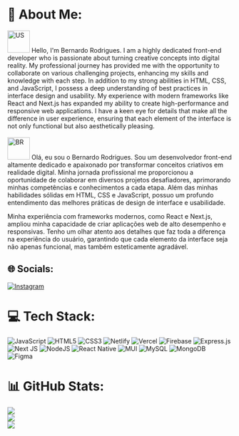 # 💫 About Me:

<img src="https://flagpedia.net/data/flags/emoji/apple/160x160/um.png" alt="US" width="50" height="50">
Hello, I'm Bernardo Rodrigues.
I am a highly dedicated front-end developer who is passionate about turning creative concepts into digital reality. My professional journey has provided me with the opportunity to collaborate on various challenging projects, enhancing my skills and knowledge with each step. In addition to my strong abilities in HTML, CSS, and JavaScript, I possess a deep understanding of best practices in interface design and usability.
My experience with modern frameworks like React and Next.js has expanded my ability to create high-performance and responsive web applications. I have a keen eye for details that make all the difference in user experience, ensuring that each element of the interface is not only functional but also aesthetically pleasing.
<br></br>

<img src="https://flagpedia.net/data/flags/emoji/apple/160x160/br.png" alt="BR" width="50" height="50">
Olá, eu sou o Bernardo Rodrigues.
Sou um desenvolvedor front-end altamente dedicado e apaixonado por transformar conceitos criativos em realidade digital. Minha jornada profissional me proporcionou a oportunidade de colaborar em diversos projetos desafiadores, aprimorando minhas competências e conhecimentos a cada etapa. Além das minhas habilidades sólidas em HTML, CSS e JavaScript, possuo um profundo entendimento das melhores práticas de design de interface e usabilidade.

Minha experiência com frameworks modernos, como React e Next.js, ampliou minha capacidade de criar aplicações web de alto desempenho e responsivas. Tenho um olhar atento aos detalhes que faz toda a diferença na experiência do usuário, garantindo que cada elemento da interface seja não apenas funcional, mas também esteticamente agradável.

## 🌐 Socials:

[![Instagram](https://img.shields.io/badge/Instagram-%23E4405F.svg?logo=Instagram&logoColor=white)](https://instagram.com/brodrigues0ll)

# 💻 Tech Stack:

![JavaScript](https://img.shields.io/badge/javascript-%23323330.svg?style=for-the-badge&logo=javascript&logoColor=%23F7DF1E) ![HTML5](https://img.shields.io/badge/html5-%23E34F26.svg?style=for-the-badge&logo=html5&logoColor=white) ![CSS3](https://img.shields.io/badge/css3-%231572B6.svg?style=for-the-badge&logo=css3&logoColor=white) ![Netlify](https://img.shields.io/badge/netlify-%23000000.svg?style=for-the-badge&logo=netlify&logoColor=#00C7B7) ![Vercel](https://img.shields.io/badge/vercel-%23000000.svg?style=for-the-badge&logo=vercel&logoColor=white) ![Firebase](https://img.shields.io/badge/firebase-%23039BE5.svg?style=for-the-badge&logo=firebase) ![Express.js](https://img.shields.io/badge/express.js-%23404d59.svg?style=for-the-badge&logo=express&logoColor=%2361DAFB) ![Next JS](https://img.shields.io/badge/Next-black?style=for-the-badge&logo=next.js&logoColor=white) ![NodeJS](https://img.shields.io/badge/node.js-6DA55F?style=for-the-badge&logo=node.js&logoColor=white) ![React Native](https://img.shields.io/badge/react_native-%2320232a.svg?style=for-the-badge&logo=react&logoColor=%2361DAFB) ![MUI](https://img.shields.io/badge/MUI-%230081CB.svg?style=for-the-badge&logo=material-ui&logoColor=white) ![MySQL](https://img.shields.io/badge/mysql-%2300f.svg?style=for-the-badge&logo=mysql&logoColor=white) ![MongoDB](https://img.shields.io/badge/MongoDB-%234ea94b.svg?style=for-the-badge&logo=mongodb&logoColor=white) ![Figma](https://img.shields.io/badge/figma-%23F24E1E.svg?style=for-the-badge&logo=figma&logoColor=white)

# 📊 GitHub Stats:

![](https://github-readme-stats.vercel.app/api?username=brodrigues0ll&theme=gotham&hide_border=false&include_all_commits=true&count_private=true)<br/>
![](https://github-readme-streak-stats.herokuapp.com/?user=brodrigues0ll&theme=gotham&hide_border=false)<br/>
![](https://github-readme-stats.vercel.app/api/top-langs/?username=brodrigues0ll&theme=gotham&hide_border=false&include_all_commits=true&count_private=true&layout=compact)
